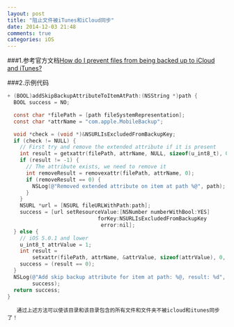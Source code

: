 ```yaml
---
layout: post
title: "阻止文件被iTunes和iCloud同步"
date: 2014-12-03 21:48
comments: true
categories: iOS
---
```


###1.参考官方文档[How do I prevent files from being backed up to iCloud and iTunes?](https://developer.apple.com/library/ios/#qa/qa1719/_index.html)

###2.示例代码
```objective-c
+ (BOOL)addSkipBackupAttributeToItemAtPath:(NSString *)path {
  BOOL success = NO;

  const char *filePath = [path fileSystemRepresentation];
  const char *attrName = "com.apple.MobileBackup";

  void *check = (void *)&NSURLIsExcludedFromBackupKey;
  if (check != NULL) {
    // First try and remove the extended attribute if it is present
    int result = getxattr(filePath, attrName, NULL, sizeof(u_int8_t), 0, 0);
    if (result != -1) {
      // The attribute exists, we need to remove it
      int removeResult = removexattr(filePath, attrName, 0);
      if (removeResult == 0) {
        NSLog(@"Removed extended attribute on item at path %@", path);
      }
    }
    NSURL *url = [NSURL fileURLWithPath:path];
    success = [url setResourceValue:[NSNumber numberWithBool:YES]
                             forKey:NSURLIsExcludedFromBackupKey
                              error:nil];
  } else {
    // iOS 5.0.1 and lower
    u_int8_t attrValue = 1;
    int result =
        setxattr(filePath, attrName, &attrValue, sizeof(attrValue), 0, 0);
    success = (result == 0);
  }
  NSLog(@"Add skip backup attribute for item at path: %@, result: %d", path,
        success);
  return success;
}
```

       通过上述方法可以使该目录和该目录包含的所有文件和文件夹不被icloud和itunes同步了！

